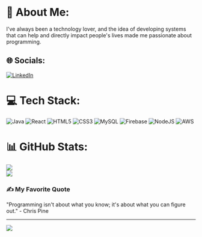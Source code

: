 # 💫 About Me:
I've always been a technology lover, and the idea of ​​developing systems that can help and directly impact people's lives made me passionate about programming.

## 🌐 Socials:
[![LinkedIn](https://img.shields.io/badge/LinkedIn-%230077B5.svg?logo=linkedin&logoColor=white)](https://linkedin.com/in/lucas-moniz-de-arruda)

# 💻 Tech Stack:
![Java](https://img.shields.io/badge/java-%23ED8B00.svg?style=for-the-badge&logo=java&logoColor=white) ![React](https://img.shields.io/badge/react-%2320232a.svg?style=for-the-badge&logo=react&logoColor=%2361DAFB) ![HTML5](https://img.shields.io/badge/html5-%23E34F26.svg?style=for-the-badge&logo=html5&logoColor=white) ![CSS3](https://img.shields.io/badge/css3-%231572B6.svg?style=for-the-badge&logo=css3&logoColor=white) ![MySQL](https://img.shields.io/badge/mysql-%2300f.svg?style=for-the-badge&logo=mysql&logoColor=white) ![Firebase](https://img.shields.io/badge/firebase-%23039BE5.svg?style=for-the-badge&logo=firebase) ![NodeJS](https://img.shields.io/badge/node.js-6DA55F?style=for-the-badge&logo=node.js&logoColor=white) ![AWS](https://img.shields.io/badge/AWS-%23FF9900.svg?style=for-the-badge&logo=amazon-aws&logoColor=white)
# 📊 GitHub Stats:
![](https://github-readme-stats.vercel.app/api?username=LUC4T0N1&theme=radical&hide_border=false&include_all_commits=false&count_private=false)<br/>
![](https://github-readme-streak-stats.herokuapp.com/?user=LUC4T0N1&theme=radical&hide_border=false)<br/>

### ✍️ My Favorite Quote
"Programming isn't about what you know; it's about what you can figure out." - Chris Pine

---
[![](https://visitcount.itsvg.in/api?id=LUC4T0N1&icon=0&color=0)](https://visitcount.itsvg.in)

